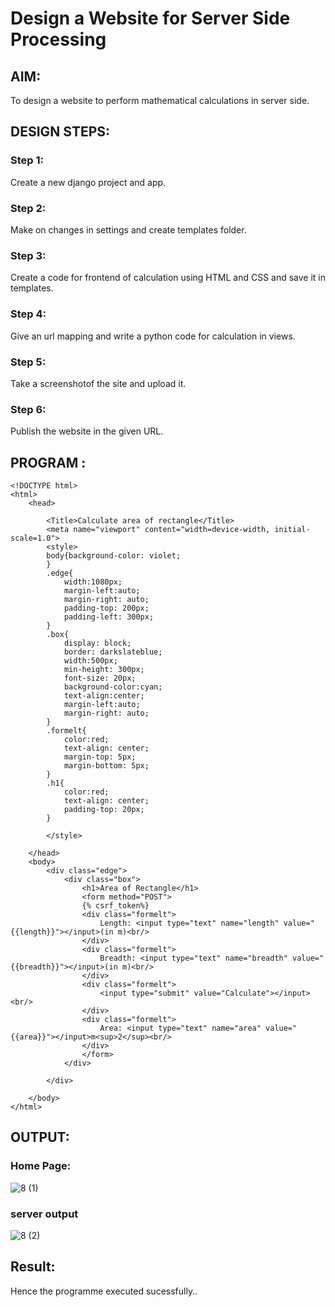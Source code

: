 # Design a Website for Server Side Processing

## AIM:
To design a website to perform mathematical calculations in server side.

## DESIGN STEPS:

### Step 1:
Create a new django project and app.

### Step 2:
Make on changes in settings and create templates folder.

### Step 3:
Create a code for frontend of calculation using HTML and CSS and save it in templates.

### Step 4:
Give an url mapping and write a python code for calculation in views.

### Step 5:
Take a screenshotof the site and upload it.

### Step 6:
Publish the website in the given URL.

## PROGRAM :
```
<!DOCTYPE html>
<html>
    <head>
        
        <Title>Calculate area of rectangle</Title>
        <meta name="viewport" content="width=device-width, initial-scale=1.0">
        <style>
        body{background-color: violet;
        }
        .edge{
            width:1080px;
            margin-left:auto;
            margin-right: auto;
            padding-top: 200px;
            padding-left: 300px;
        }
        .box{
            display: block;
            border: darkslateblue;
            width:500px;
            min-height: 300px;
            font-size: 20px;
            background-color:cyan;
            text-align:center;
            margin-left:auto;
            margin-right: auto;
        }
        .formelt{
            color:red;
            text-align: center;
            margin-top: 5px;
            margin-bottom: 5px;
        }
        .h1{
            color:red;
            text-align: center;
            padding-top: 20px;
        }

        </style>

    </head>
    <body>
        <div class="edge">
            <div class="box">
                <h1>Area of Rectangle</h1>
                <form method="POST">
                {% csrf_token%}
                <div class="formelt">
                    Length: <input type="text" name="length" value="{{length}}"></input>(in m)<br/>
                </div>
                <div class="formelt">
                    Breadth: <input type="text" name="breadth" value="{{breadth}}"></input>(in m)<br/>
                </div>
                <div class="formelt">
                    <input type="submit" value="Calculate"></input><br/>
                </div>
                <div class="formelt">
                    Area: <input type="text" name="area" value="{{area}}"></input>m<sup>2</sup><br/>
                </div>
                </form>
            </div>

        </div>

    </body>
</html>
```
## OUTPUT:

### Home Page:
![8 (1)](https://github.com/rathishc12/serversideprocessing/assets/120539398/bfd43d2d-548a-44d5-8ab6-cd27246613eb)
### server output
![8 (2)](https://github.com/rathishc12/serversideprocessing/assets/120539398/3c4b9259-f426-4d82-8272-a0ad52bf2ea3)

## Result:
Hence the programme executed sucessfully..
